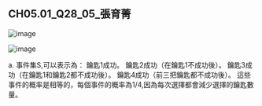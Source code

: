 ## CH05.01_Q28_05_張育菁 

![image](https://github.com/user-attachments/assets/706a7c2f-8433-472e-a765-755fa714aa9c)

![image](https://github.com/user-attachments/assets/777399e9-c51a-4fd2-b38a-8a8e7de782a5)

a.
事件集S,可以表示為：
鑰匙1成功。
鑰匙2成功（在鑰匙1不成功後）。
鑰匙3成功（在鑰匙1和鑰匙2都不成功後）。
鑰匙4成功（前三把鑰匙都不成功後）。
這些事件的概率是相等的，每個事件的概率為1/4,因為每次選擇都會減少選擇的鑰匙數量。
